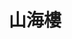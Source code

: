 ---
title: "山海樓"
description: "山海樓"
layout: shop
keywords:
  - 美食競賽
  - 台灣美食
  - 美食精選
datePublished: "2025-06-30"
dateModified: "2025-07-05"
city: "台北市"
district: "中正區"
address: "台北市中正區仁愛路二段94號"
phone: "0223513345"
geo: "25.037982828032963, 121.53140611653463"
google_map: "https://maps.app.goo.gl/JuyfEg4LrBj17Ujz7"
footinder: "https://footinder.com.tw/%e5%8f%b0%e5%8c%97%e5%b8%82%e4%b8%ad%e6%ad%a3%e5%8d%80/8005/"
official: "https://www.mountain-n-seahouse.com/zh-hant/"
award:
  - name: "500盤"
    year: "2024"
    entries:
      - dishes:
          - "扁魚春捲"
          - "清粥小菜宴"
          - "山海珍寶魚"
          - "烏魚子炒飯"
          - "太平町玫瑰蝦"

---
